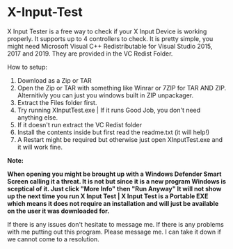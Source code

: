 # X-Input-Test
X Input Tester is a free way to check if your X Input Device is working properly.
It supports up to 4 controllers to check.
It is pretty simple, you might need Microsoft Visual C++ Redistributable for Visual Studio 2015, 2017 and 2019.
They are provided in the VC Redist Folder.

How to setup:
1. Download as a Zip or TAR
2. Open the Zip or TAR with something like Winrar or 7ZIP for TAR AND ZIP. Alternitivly you can just you windows built in ZIP unpackager.
3. Extract the Files folder first.
4. Try running XInputTest.exe | If it runs Good Job, you don't need anything else.
5. If it doesn't run extract the VC Redist folder
6. Install the contents inside but first read the readme.txt (it will help!)
7. A Restart might be required but otherwise just open XInputTest.exe and it will work fine.

**Note:** 

**When opening you might be brought up with a Windows Defender Smart Screen calling it a threat. It is not but since it is a new program Windows is sceptical of it. Just click "More Info" then "Run Anyway" It will not show up the next time you run X Input Test | X Input Test is a Portable EXE which means it does not require an installation and will just be available on the user it was downloaded for.**


If there is any issues don't hesitate to message me.
If there is any problems with me putting out this program. Please message me. I can take it down if we cannot come to a resolution.

